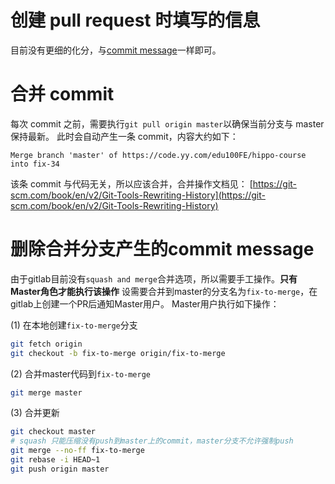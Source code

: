 # 创建 pull request 时填写的信息

目前没有更细的化分，与[commit message](./COMMIT_TEMPLATE.md)一样即可。

# 合并 commit

每次 commit 之前，需要执行`git pull origin master`以确保当前分支与 master 保持最新。
此时会自动产生一条 commit，内容大约如下：

```
Merge branch 'master' of https://code.yy.com/edu100FE/hippo-course into fix-34
```

该条 commit 与代码无关，所以应该合并，合并操作文档见：
[https://git-scm.com/book/en/v2/Git-Tools-Rewriting-History](https://git-scm.com/book/en/v2/Git-Tools-Rewriting-History)

# 删除合并分支产生的commit message
由于gitlab目前没有`squash and merge`合并选项，所以需要手工操作。__只有Master角色才能执行该操作__
设需要合并到master的分支名为`fix-to-merge`，在gitlab上创建一个PR后通知Master用户。
Master用户执行如下操作：

(1) 在本地创建`fix-to-merge`分支
```bash
git fetch origin
git checkout -b fix-to-merge origin/fix-to-merge
```
(2) 合并master代码到`fix-to-merge`
```bash
git merge master
```
(3) 合并更新
```bash
git checkout master
# squash 只能压缩没有push到master上的commit，master分支不允许强制push
git merge --no-ff fix-to-merge
git rebase -i HEAD~1
git push origin master
```
